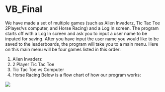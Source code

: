 # VB_Final
We have made a set of multiple games (such as Alien Invaderz, Tic Tac Toe 2Player/vs computer, and Horse Racing) and a Log In screen.
The program starts off with a Log In screen and ask  you to input a user name to be inputed for saving.
After you have input the user name you would like to be saved to the leaderboards, the program will take you to a main menu.
Here on this main menu will be four games listed in this order:
1. Alien Invaderz
2. 2 Player Tic Tac Toe
3. Tic Tac Toe vs Computer
4. Horse Racing
Below is a flow chart of how our program works:
<img src="VBFINAL.html">
